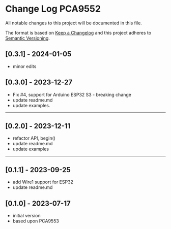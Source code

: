 # Change Log PCA9552

All notable changes to this project will be documented in this file.

The format is based on [Keep a Changelog](http://keepachangelog.com/)
and this project adheres to [Semantic Versioning](http://semver.org/).


## [0.3.1] - 2024-01-05
- minor edits


## [0.3.0] - 2023-12-27
- Fix #4, support for Arduino ESP32 S3 - breaking change
- update readme.md
- update examples.

----

## [0.2.0] - 2023-12-11
- refactor API, begin()
- update readme.md
- update examples

----

## [0.1.1] - 2023-09-25
- add Wire1 support for ESP32
- update readme.md


## [0.1.0] - 2023-07-17
- initial version
- based upon PCA9553


